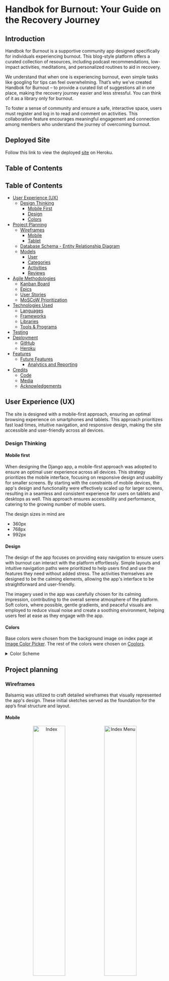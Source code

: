 # Handbok for Burnout: Your Guide on the Recovery Journey

## Introduction
Handbok for Burnout is a supportive community app designed specifically for individuals experiencing burnout. This blog-style platform offers a curated collection of resources, including podcast recommendations, low-impact activities, meditations, and personalized routines to aid in recovery.

We understand that when one is experiencing burnout, even simple tasks like googling for tips can feel overwhelming. That’s why we’ve created Handbok for Burnout – to provide a curated list of suggestions all in one place, making the recovery journey easier and less stressful. You can think of it as a library only for burnout.

To foster a sense of community and ensure a safe, interactive space, users must register and log in to read and comment on activities. This collaborative feature encourages meaningful engagement and connection among members who understand the journey of overcoming burnout.

## Deployed Site

Follow this link to view the deployed [site](https://handbook-for-burnout-4d6e57b49adf.herokuapp.com/) on Heroku.

## Table of Contents
## Table of Contents

- [User Experience (UX)](#user-experience-ux)
  - [Design Thinking](#design-thinking)
    - [Mobile First](#mobile-first)
    - [Design](#design)
    - [Colors](#colors)
- [Project Planning](#project-planning)
  - [Wireframes](#wireframes)
    - [Mobile](#mobile)
    - [Tablet](#tablet)
  - [Database Schema - Entity Relationship Diagram](#database-schema---entity-relationship-diagram)
  - [Models](#models)
    - [User](#user)
    - [Categories](#categories)
    - [Activities](#activities)
    - [Reviews](#reviews)
- [Agile Methodologies](#agile-methodologies)
  - [Kanban Board](#kanban-board)
  - [Epics](#epics)
  - [User Stories](#user-stories)
  - [MoSCoW Prioritization](#moscow-prioritization)
- [Technologies Used](#technologies-used)
  - [Languages](#languages)
  - [Frameworks](#frameworks)
  - [Libraries](#libraries)
  - [Tools & Programs](#tools--programs)
- [Testing](#testing)
- [Deployment](#deployment)
  - [GitHub](#github)
  - [Heroku](#heroku)
- [Features](#features)
  - [Future Features](#future-features)
    - [Analytics and Reporting](#analytics-and-reporting)
- [Credits](#credits)
  - [Code](#code)
  - [Media](#media)
  - [Acknowledgements](#acknowledgements)

    

## User Experience (UX)

The site is designed with a mobile-first approach, ensuring an optimal browsing experience on smartphones and tablets. This approach prioritizes fast load times, intuitive navigation, and responsive design, making the site accessible and user-friendly across all devices.

### Design Thinking

#### Mobile first

When designing the Django app, a mobile-first approach was adopted to ensure an optimal user experience across all devices. This strategy prioritizes the mobile interface, focusing on responsive design and usability for smaller screens. By starting with the constraints of mobile devices, the app's design and functionality were effectively scaled up for larger screens, resulting in a seamless and consistent experience for users on tablets and desktops as well. This approach ensures accessibility and performance, catering to the growing number of mobile users.

The design sizes in mind are
- 360px
- 768px
- 992px

#### Design

The design of the app focuses on providing easy navigation to ensure users with burnout can interact with the platform effortlessly. Simple layouts and intuitive navigation paths were prioritized to help users find and use the features they need without added stress. The activities themselves are designed to be the calming elements, allowing the app's interface to be straightforward and user-friendly.

The imagery used in the app was carefully chosen for its calming impression, contributing to the overall serene atmosphere of the platform. Soft colors, where possible, gentle gradients, and peaceful visuals are employed to reduce visual noise and create a soothing environment, helping users feel at ease as they engage with the app.

#### Colors

Base colors were chosen from the background image on index page at [Image Color Picker](https://imagecolorpicker.io). The rest of the colors were chosen on [Coolors](https://coolors.co).

<details><summary>Color Scheme</summary><p align="left"><img src="documentation/readme_photos/hfb_coolors.png" alt="Color Scheme" width="600"></p></details>

## Project planning

### Wireframes

Balsamiq was utilized to craft detailed wireframes that visually represented the app's design. These initial sketches served as the foundation for the app’s final structure and layout.

#### Mobile

<p align="center"><img src="documentation/readme_photos/mobile_index.png" alt="Index" width="45%"><img src="documentation/readme_photos/mobile_index_menu.png" alt="Index Menu" width="45%"></p>

<p align="center"><img src="documentation/readme_photos/mobile_activitiy.png" alt="Activity" width="45%"><img src="documentation/readme_photos/mobile_activity_menu.png" alt="Activity Menu" width="45%"></p>

#### Tablet

<p align="center"><img src="documentation/readme_photos/tablet.png" alt="Index" width="45%"><img src="documentation/readme_photos/tablet_activity.png" alt="Activity" width="45%"></p>

### Database Schema - Entity Relationship Diagram

The database schema for the application is illustrated using an Entity Relationship Diagram (ERD). [Lucidchart](https://www.lucidchart.com/) was used to design the ERD, providing a clear visual representation of the database structure. This diagram outlines the relationships between different entities in the project, ensuring efficient data organization and retrieval. The ERD served as a crucial tool in planning the database and outline the models.

![Entity Relationship Diagram ERD](documentation/readme_photos/erd.png)

### Models

#### User

In this project, Django's built-in User model is utilized for managing authentication and user-related data. The User model provides essential fields like username, email, and password, along with built-in functionalities for user authentication, permissions, and profile management. 

#### Categories

This is currently handled in the admin panel, and the view is there for future implementation when the project gets bigger and new categories need to be added easily.

The predefined categories are:
- Routines
- Podcasts
- Indoor activities
- Outdoor activities

These categories can only be handled by the admin user in the admin panel to ensure all activities are categorized correctly.

#### Activites

This model is used to enter various activities and categorize them under predefined categories. Each activity is assigned to a specific level:
- All Levels
- Level 1
- Level 2
- Level 3 

#### Reviews

The Review model is used to capture user feedback on activities. Each review includes fields such as comments, and the user who submitted the review. This model helps aggregate user opinions, providing valuable insights and enhancing the overall user experience.

## Agile Methodologies

Agile methodologies are used in this project to support iterative development and continuous improvement. By working in small, manageable increments and regularly reassessing priorities, Agile allows for flexibility and faster delivery of features. This approach also enables the integration of evolving requirements and feedback throughout the project, accommodating changes effectively

#### Kanban board

The Kanban board is used in this project to visualize and manage tasks. By organizing work into columns representing different stages (e.g., To Do, In Progress, Done), the Kanban board helps track progress and prioritize tasks efficiently.

View the bord for this project [here](https://github.com/users/Malinchristina/projects/3/views/1).

#### Epics

Epics are used in this project to organize and manage large features or objectives. Each epic represents a high-level goal that is broken down into smaller, manageable tasks or user stories. 

- [User Account Management](https://github.com/users/Malinchristina/projects/3/views/1?pane=issue&itemId=65593225)
- [Category Management](https://github.com/users/Malinchristina/projects/3/views/1?pane=issue&itemId=65875081)
- [Activity Management](https://github.com/users/Malinchristina/projects/3/views/1?pane=issue&itemId=65875615)
- [Review Management](https://github.com/users/Malinchristina/projects/3/views/1?pane=issue&itemId=65876051) 
 

#### User stories

User stories are used in this project to define and prioritize individual features or requirements from the user's perspective. Each user story outlines a specific need or goal, guiding the development of functionality in a user-centered manner. This approach helps ensure that each task contributes to the overall project objectives and allows for iterative refinement and adjustment.

View all user storys [here](https://github.com/users/Malinchristina/projects/3). 

<details><summary>Example of a User Story</summary> <p align="left"> <img src="./documentation/readme_photos/us.png" alt="Example of user story" width="600"></p></details>


#### MoSCoW prioritization

MoSCoW prioritization is used in this project to classify features into four categories: Must have, Should have, Could have, and Won't have. This approach helps ensure that critical features are delivered first, while less essential ones are prioritized accordingly, streamlining the development process.

### Technologies Used

#### Languages

- HTML
- CSS
- JavaScript
- Python

#### Frameworks

#### Libraries

#### Tools & Programs

### Testing

[Testing](testing.md) 

### Deployment

#### GitHub

#### Heroku

### Features

#### Future features

Epics
- [Analytics and Reporting](https://github.com/users/Malinchristina/projects/3/views/1?pane=issue&itemId=66415565)

### Credits

#### Code

#### Media

#### Acknowledgements